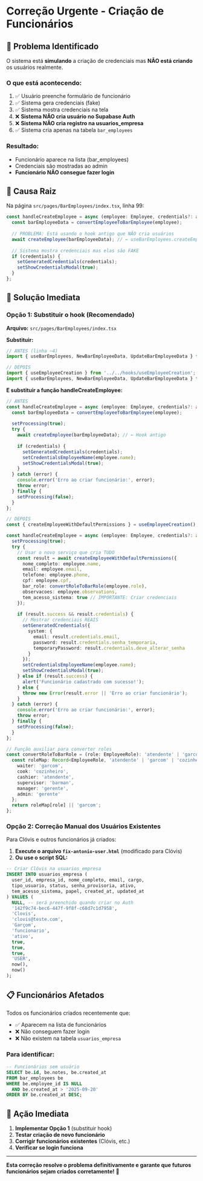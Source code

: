 # Correção Urgente - Criação de Funcionários

## 🚨 Problema Identificado

O sistema está **simulando** a criação de credenciais mas **NÃO está criando** os usuários realmente. 

### O que está acontecendo:
1. ✅ Usuário preenche formulário de funcionário
2. ✅ Sistema gera credenciais (fake)
3. ✅ Sistema mostra credenciais na tela
4. ❌ **Sistema NÃO cria usuário no Supabase Auth**
5. ❌ **Sistema NÃO cria registro na usuarios_empresa**
6. ✅ Sistema cria apenas na tabela `bar_employees`

### Resultado:
- Funcionário aparece na lista (bar_employees)
- Credenciais são mostradas ao admin
- **Funcionário NÃO consegue fazer login**

## 🔧 Causa Raiz

Na página `src/pages/BarEmployees/index.tsx`, linha 99:

```typescript
const handleCreateEmployee = async (employee: Employee, credentials?: any) => {
  const barEmployeeData = convertEmployeeToBarEmployee(employee);
  
  // PROBLEMA: Está usando o hook antigo que NÃO cria usuários
  await createEmployee(barEmployeeData); // ← useBarEmployees.createEmployee
  
  // Sistema mostra credenciais mas elas são FAKE
  if (credentials) {
    setGeneratedCredentials(credentials);
    setShowCredentialsModal(true);
  }
};
```

## 🚀 Solução Imediata

### Opção 1: Substituir o hook (Recomendado)

**Arquivo:** `src/pages/BarEmployees/index.tsx`

**Substituir:**
```typescript
// ANTES (linha ~4)
import { useBarEmployees, NewBarEmployeeData, UpdateBarEmployeeData } from '../../hooks/useBarEmployees';

// DEPOIS
import { useEmployeeCreation } from '../../hooks/useEmployeeCreation';
import { useBarEmployees, NewBarEmployeeData, UpdateBarEmployeeData } from '../../hooks/useBarEmployees';
```

**E substituir a função handleCreateEmployee:**
```typescript
// ANTES
const handleCreateEmployee = async (employee: Employee, credentials?: any) => {
  const barEmployeeData = convertEmployeeToBarEmployee(employee);
  
  setProcessing(true);
  try {
    await createEmployee(barEmployeeData); // ← Hook antigo
    
    if (credentials) {
      setGeneratedCredentials(credentials);
      setCredentialsEmployeeName(employee.name);
      setShowCredentialsModal(true);
    }
  } catch (error) {
    console.error('Erro ao criar funcionário:', error);
    throw error;
  } finally {
    setProcessing(false);
  }
};

// DEPOIS
const { createEmployeeWithDefaultPermissions } = useEmployeeCreation();

const handleCreateEmployee = async (employee: Employee, credentials?: any) => {
  setProcessing(true);
  try {
    // Usar o novo serviço que cria TUDO
    const result = await createEmployeeWithDefaultPermissions({
      nome_completo: employee.name,
      email: employee.email,
      telefone: employee.phone,
      cpf: employee.cpf,
      bar_role: convertRoleToBarRole(employee.role),
      observacoes: employee.observations,
      tem_acesso_sistema: true // IMPORTANTE: Criar credenciais
    });
    
    if (result.success && result.credentials) {
      // Mostrar credenciais REAIS
      setGeneratedCredentials({
        system: {
          email: result.credentials.email,
          password: result.credentials.senha_temporaria,
          temporaryPassword: result.credentials.deve_alterar_senha
        }
      });
      setCredentialsEmployeeName(employee.name);
      setShowCredentialsModal(true);
    } else if (result.success) {
      alert('Funcionário cadastrado com sucesso!');
    } else {
      throw new Error(result.error || 'Erro ao criar funcionário');
    }
  } catch (error) {
    console.error('Erro ao criar funcionário:', error);
    throw error;
  } finally {
    setProcessing(false);
  }
};

// Função auxiliar para converter roles
const convertRoleToBarRole = (role: EmployeeRole): 'atendente' | 'garcom' | 'cozinheiro' | 'barman' | 'gerente' => {
  const roleMap: Record<EmployeeRole, 'atendente' | 'garcom' | 'cozinheiro' | 'barman' | 'gerente'> = {
    waiter: 'garcom',
    cook: 'cozinheiro',
    cashier: 'atendente',
    supervisor: 'barman',
    manager: 'gerente',
    admin: 'gerente'
  };
  return roleMap[role] || 'garcom';
};
```

### Opção 2: Correção Manual dos Usuários Existentes

Para Clóvis e outros funcionários já criados:

1. **Execute o arquivo `fix-antonio-user.html`** (modificado para Clóvis)
2. **Ou use o script SQL:**

```sql
-- Criar Clóvis na usuarios_empresa
INSERT INTO usuarios_empresa (
  user_id, empresa_id, nome_completo, email, cargo,
  tipo_usuario, status, senha_provisoria, ativo,
  tem_acesso_sistema, papel, created_at, updated_at
) VALUES (
  NULL, -- será preenchido quando criar no Auth
  '142f9c74-bec6-447f-9f8f-c68d7c1d7958',
  'Clovis',
  'clovis@teste.com',
  'Garçom',
  'funcionario',
  'ativo',
  true,
  true,
  true,
  'USER',
  now(),
  now()
);
```

## 📋 Funcionários Afetados

Todos os funcionários criados recentemente que:
- ✅ Aparecem na lista de funcionários
- ❌ Não conseguem fazer login
- ❌ Não existem na tabela `usuarios_empresa`

### Para identificar:
```sql
-- Funcionários sem usuário
SELECT be.id, be.notes, be.created_at
FROM bar_employees be
WHERE be.employee_id IS NULL
  AND be.created_at > '2025-09-20'
ORDER BY be.created_at DESC;
```

## 🎯 Ação Imediata

1. **Implementar Opção 1** (substituir hook)
2. **Testar criação de novo funcionário**
3. **Corrigir funcionários existentes** (Clóvis, etc.)
4. **Verificar se login funciona**

---

**Esta correção resolve o problema definitivamente e garante que futuros funcionários sejam criados corretamente!** 🎉